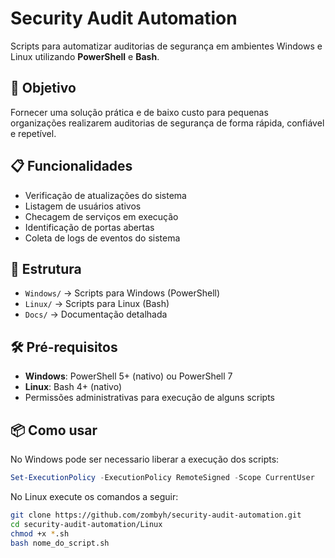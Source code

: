 # Security Audit Automation

Scripts para automatizar auditorias de segurança em ambientes Windows e Linux utilizando **PowerShell** e **Bash**.

## 🚀 Objetivo
Fornecer uma solução prática e de baixo custo para pequenas organizações realizarem auditorias de segurança de forma rápida, confiável e repetível.

## 📋 Funcionalidades
- Verificação de atualizações do sistema
- Listagem de usuários ativos
- Checagem de serviços em execução
- Identificação de portas abertas
- Coleta de logs de eventos do sistema

## 📂 Estrutura
- `Windows/` → Scripts para Windows (PowerShell)
- `Linux/` → Scripts para Linux (Bash)
- `Docs/` → Documentação detalhada

## 🛠 Pré-requisitos
- **Windows**: PowerShell 5+ (nativo) ou PowerShell 7
- **Linux**: Bash 4+ (nativo)
- Permissões administrativas para execução de alguns scripts

## 📦 Como usar

No Windows pode ser necessario liberar a execução dos scripts:

```powershell
Set-ExecutionPolicy -ExecutionPolicy RemoteSigned -Scope CurrentUser
```
No Linux execute os comandos a seguir:

```bash
git clone https://github.com/zombyh/security-audit-automation.git
cd security-audit-automation/Linux
chmod +x *.sh
bash nome_do_script.sh

